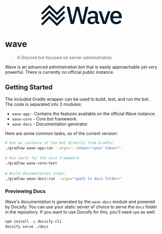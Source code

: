 <p align="center">
    <img src="./assets/wave-logo-text-2000.png" height="70px"/>
</p>

# wave

> A Discord bot focused on server administration.

Wave is an advanced administration bot that is easily approachable yet very
powerful. There is currently no official public instance.

## Getting Started

The included Gradle wrapper can be used to build, test, and run the bot. The
code is separated into 3 modules:

- `wave-app` - Contains the features available on the official Wave instance.
- `wave-core` - Core bot framework. 
- `wave-docs` - Documentation generator.

Here are some common tasks, as of the current version:

```sh
# Run an instance of the bot directly from Gradle:
./gradlew wave-app:run --args='--token="<your token>"'

# Run tests for the core framework:
./gradlew wave-core:test

# Build documentation stubs:
./gradlew wave-docs:run --args="<path to docs folder>"
```

### Previewing Docs

Wave's documentation is generated by the `wave-docs` module and powered
by Docsify. You can use your static server of choice to serve the `docs`
folder in the repository. If you want to use Docsify for this, you'll
need `npm` as well:

```sh
npm install -g docsify-cli
docsify serve ./docs
```
